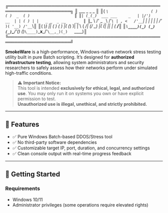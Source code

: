 ╔══════════════════════════════════════════════════════════════════════╗
║ ___                      _             _       _                     ║
║(  _`\                   ( )           ( )  _  ( )                    ║
║| (_(_)  ___ ___     _   | |/')    __  | | ( ) | |   _ _  _ __    __  ║
║`\__ \ /' _ ` _ `\ /'_`\ | , <   /'__`\| | | | | | /'_` )( '__) /'__`\║
║( )_) || ( ) ( ) |( (_) )| |\`\ (  ___/| (_/ \_) |( (_| || |   (  ___/║
║`\____)(_) (_) (_)`\___/'(_) (_)`\____)`\___x___/'`\__,_)(_)   `\____)║
╚══════════════════════════════════════════════════════════════════════╝

**SmokeWare** is a high-performance, Windows-native network stress testing utility built in pure Batch scripting. It’s designed for **authorized infrastructure testing**, allowing system administrators and security researchers to safely assess how their networks perform under simulated high-traffic conditions.

> ⚠️ **Important Notice:**  
This tool is intended **exclusively for ethical, legal, and authorized use**. You may only run it on systems you own or have explicit permission to test.  
**Unauthorized use is illegal, unethical, and strictly prohibited.**

---

## 📌 Features

- ✅ Pure Windows Batch-based DDOS/Stress tool
- ✅ No third-party software dependencies
- ✅ Customizable target IP, port, duration, and concurrency settings
- ✅ Clean console output with real-time progress feedback

---

## 🚀 Getting Started

### Requirements

- Windows 10/11  
- Administrator privileges (some operations require elevated rights)
